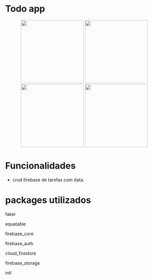 # Todo app

<p align="center">
  <img src="https://user-images.githubusercontent.com/6609513/255860931-e07e13c9-6728-4212-8c61-0b0791071e2b.jpg" width="200">
  <img src="https://user-images.githubusercontent.com/6609513/255860944-5ae6346d-356d-40e3-990b-43fadb9653dc.jpg" width="200">
  <img src="https://user-images.githubusercontent.com/6609513/255860951-21ba6a3e-13b1-41d9-a8c1-7aed79f58ba1.jpg" width="200">
  <img src="https://user-images.githubusercontent.com/6609513/255860945-0eb8208a-aca9-4ae6-93fc-c64ee006e645.jpg" width="200">

</p>

# Funcionalidades

* crud firebase de tarefas com data.

# packages utilizados

  faker

  equatable

  firebase_core

  firebase_auth

  cloud_firestore

  firebase_storage

  intl